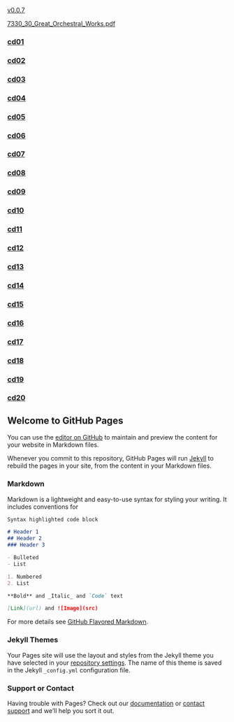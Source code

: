 [v0.0.7](https://github.com/littleflute/a40/edit/master/README.md)

[7330_30_Great_Orchestral_Works.pdf](7330_30_Great_Orchestral_Works.pdf)

### [cd01](cd01)
### [cd02](cd02)
### [cd03](cd03)
### [cd04](cd04)
### [cd05](cd05)
### [cd06](cd06)
### [cd07](cd07)
### [cd08](cd08)
### [cd09](cd09)
### [cd10](cd10)
### [cd11](cd11)
### [cd12](cd12)
### [cd13](cd13)
### [cd14](cd14)
### [cd15](cd15)
### [cd16](cd16)
### [cd17](cd17)
### [cd18](cd18)
### [cd19](cd19)
### [cd20](cd20)




## Welcome to GitHub Pages

You can use the [editor on GitHub](https://github.com/littleflute/a40/edit/master/README.md) to maintain and preview the content for your website in Markdown files.

Whenever you commit to this repository, GitHub Pages will run [Jekyll](https://jekyllrb.com/) to rebuild the pages in your site, from the content in your Markdown files.

### Markdown

Markdown is a lightweight and easy-to-use syntax for styling your writing. It includes conventions for

```markdown
Syntax highlighted code block

# Header 1
## Header 2
### Header 3

- Bulleted
- List

1. Numbered
2. List

**Bold** and _Italic_ and `Code` text

[Link](url) and ![Image](src)
```

For more details see [GitHub Flavored Markdown](https://guides.github.com/features/mastering-markdown/).

### Jekyll Themes

Your Pages site will use the layout and styles from the Jekyll theme you have selected in your [repository settings](https://github.com/littleflute/a40/settings). The name of this theme is saved in the Jekyll `_config.yml` configuration file.

### Support or Contact

Having trouble with Pages? Check out our [documentation](https://help.github.com/categories/github-pages-basics/) or [contact support](https://github.com/contact) and we’ll help you sort it out.

